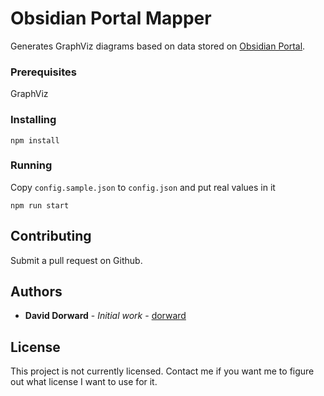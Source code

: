 # Obsidian Portal Mapper

Generates GraphViz diagrams based on data stored on [Obsidian Portal](https://obsidianportal.com/).

### Prerequisites

GraphViz

### Installing

```npm install```

### Running

Copy `config.sample.json` to `config.json` and put real values in it

```npm run start```

## Contributing

Submit a pull request on Github.

## Authors

* **David Dorward** - *Initial work* - [dorward](https://github.com/dorward)

## License

This project is not currently licensed. Contact me if you want me to figure out
what license I want to use for it.
